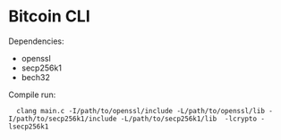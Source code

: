 # Bitcoin CLI

Dependencies:
* openssl
* secp256k1
* bech32

Compile run:
```
  clang main.c -I/path/to/openssl/include -L/path/to/openssl/lib -I/path/to/secp256k1/include -L/path/to/secp256k1/lib  -lcrypto -lsecp256k1
```
